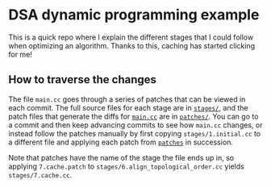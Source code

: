 # DSA dynamic programming example

This is a quick repo where I explain the different stages that I could follow
when optimizing an algorithm. Thanks to this, caching has started clicking for
me! 

## How to traverse the changes

The file `main.cc` goes through a series of patches that can be viewed in each
commit. The full source files for each stage are in [`stages/`](./stages), and
the patch files that generate the diffs for [`main.cc`](./main.cc) are in
[`patches/`](./patches). You can go to a commit and then keep advancing commits
to see how `main.cc` changes, or instead follow the patches manually by first
copying `stages/1.initial.cc` to a different file and applying each patch from
[`patches`](./patches) in succession. 

Note that patches have the name of the stage the file ends up in, so applying
`7.cache.patch` to `stages/6.align_topological_order.cc` yields
`stages/7.cache.cc`.
